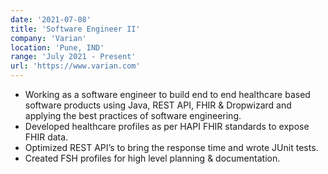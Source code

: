 ```yaml
---
date: '2021-07-08'
title: 'Software Engineer II'
company: 'Varian'
location: 'Pune, IND'
range: 'July 2021 - Present'
url: 'https://www.varian.com'
---
```


- Working as a software engineer to build end to end healthcare based software products using Java, REST API, FHIR & Dropwizard and applying the best practices of software engineering.
- Developed healthcare profiles as per HAPI FHIR standards to expose FHIR data.
- Optimized REST API’s to bring the response time and wrote JUnit tests.
- Created FSH profiles for high level planning & documentation.
